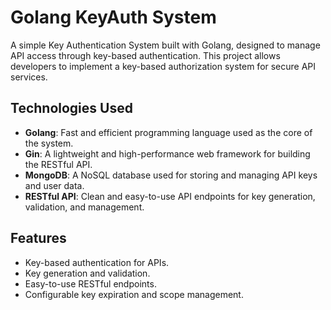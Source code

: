 # Golang KeyAuth System

A simple Key Authentication System built with Golang, designed to manage API access through key-based authentication. This project allows developers to implement a key-based authorization system for secure API services.

## Technologies Used

- **Golang**: Fast and efficient programming language used as the core of the system.
- **Gin**: A lightweight and high-performance web framework for building the RESTful API.
- **MongoDB**: A NoSQL database used for storing and managing API keys and user data.
- **RESTful API**: Clean and easy-to-use API endpoints for key generation, validation, and management.

## Features

- Key-based authentication for APIs.
- Key generation and validation.
- Easy-to-use RESTful endpoints.
- Configurable key expiration and scope management.
